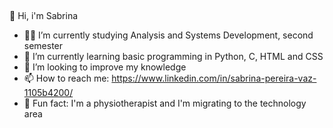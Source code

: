 ##
👋 Hi, i'm Sabrina 

- 👩‍🦰 I’m currently studying Analysis and Systems Development, second semester
- 📖 I’m currently learning basic programming in Python, C, HTML and CSS
- 🎯 I’m looking to improve my knowledge
- 📫 How to reach me: https://www.linkedin.com/in/sabrina-pereira-vaz-1105b4200/
- 💎 Fun fact: I'm a physiotherapist and I'm migrating to the technology area

